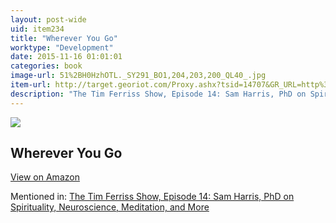 ```yaml
---
layout: post-wide
uid: item234
title: "Wherever You Go"
worktype: "Development"
date: 2015-11-16 01:01:01
categories: book
image-url: 51%2BH0HzhOTL._SY291_BO1,204,203,200_QL40_.jpg
item-url: http://target.georiot.com/Proxy.ashx?tsid=14707&GR_URL=http%3A%2F%2Fwww.amazon.com%2FWherever-You-Go-There-Are%2Fdp%2F1401307787%2F
description: "The Tim Ferriss Show, Episode 14: Sam Harris, PhD on Spirituality, Neuroscience, Meditation, and More"
---
```

<a href="http://target.georiot.com/Proxy.ashx?tsid=14707&GR_URL=http%3A%2F%2Fwww.amazon.com%2FWherever-You-Go-There-Are%2Fdp%2F1401307787%2F" target="blank"><img src="../../../../img/thumbs/51%2BH0HzhOTL._SY291_BO1,204,203,200_QL40_.jpg" class="prod-img"></a>
<h2>Wherever You Go</h2>
<p><a class="btn btn-primary" href="http://target.georiot.com/Proxy.ashx?tsid=14707&GR_URL=http%3A%2F%2Fwww.amazon.com%2FWherever-You-Go-There-Are%2Fdp%2F1401307787%2F" target="blank">View on Amazon</a><p>
<p>Mentioned in: <a href="http://fourhourworkweek.com/2014/06/18/sam-harris/" target="blank">The Tim Ferriss Show, Episode 14: Sam Harris, PhD on Spirituality, Neuroscience, Meditation, and More</a></p>
